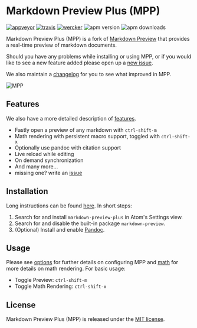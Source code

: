 # Markdown Preview Plus (MPP)

[![appveyor][ab]][a] [![travis][tb]][t] [![wercker][wb]][w] ![apm version][av] ![apm downloads][ad]

Markdown Preview Plus (MPP) is a fork of
[Markdown Preview](https://github.com/atom/markdown-preview) that provides a
real-time preview of markdown documents.

Should you have any problems while
installing or using MPP, or if you would like to see a new feature added please
open up a [new issue][issue].

We also maintain a [changelog][changelog] for you to see what improved in MPP.

![MPP][preview]

## Features

We also have a more detailed description of [features][features].

-   Fastly open a preview of any markdown with `ctrl-shift-m`
-   Math rendering with persistent macro support, toggled with `ctrl-shift-x`
-   Optionally use pandoc with citation support
-   Live reload while editing
-   On demand synchronization
-   And many more...
-   missing one? write an [issue][issue]

## Installation

Long instructions can be found [here][installation]. In short steps:

1.  Search for and install `markdown-preview-plus` in Atom's Settings view.
2.  Search for and disable the built-in package `markdown-preview`.
3.  (Optional) Install and enable [Pandoc][pandoc].

## Usage

Please see [options][options] for further details on configuring MPP and
[math][math] for more details on math rendering. For basic usage:

-   Toggle Preview: `ctrl-shift-m`
-   Toggle Math Rendering: `ctrl-shift-x`

## License

Markdown Preview Plus (MPP) is released under the [MIT license][license].

[preview]: https://raw.githubusercontent.com/Galadirith/markdown-preview-plus/master/imgs/mpp-full-res-invert.png
[changelog]: https://github.com/Galadirith/markdown-preview-plus/blob/master/CHANGELOG.md
[issue]: https://github.com/Galadirith/markdown-preview-plus/issues
[installation]: docs/installation.md
[license]: LICENSE.md
[math]: docs/math.md
[features]: docs/features.md
[node-gyp]: https://github.com/TooTallNate/node-gyp#installation
[options]: docs/options.md
[pandoc]: http://pandoc.org

[ad]: https://img.shields.io/apm/dm/markdown-preview-plus.svg
[av]: https://img.shields.io/apm/v/markdown-preview-plus.svg
[ab]: https://img.shields.io/appveyor/ci/Galadirith/markdown-preview-plus/master.svg?label=appveyor
[a]: https://ci.appveyor.com/project/Galadirith/markdown-preview-plus/branch/master
[tb]: https://img.shields.io/travis/Galadirith/markdown-preview-plus/master.svg?label=travis
[t]: https://travis-ci.org/Galadirith/markdown-preview-plus
[wb]: https://app.wercker.com/status/c2d80d0da6512a2c065a802a75b9a362/s/master
[w]: https://app.wercker.com/project/bykey/c2d80d0da6512a2c065a802a75b9a362
